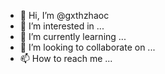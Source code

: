 - 👋 Hi, I’m @gxthzhaoc
- 👀 I’m interested in ...
- 🌱 I’m currently learning ...
- 💞️ I’m looking to collaborate on ...
- 📫 How to reach me ...

<!---
gxthzhaoc/gxthzhaoc is a ✨ special ✨ repository because its `README.md` (this file) appears on your GitHub profile.
You can click the Preview link to take a look at your changes.
--->
